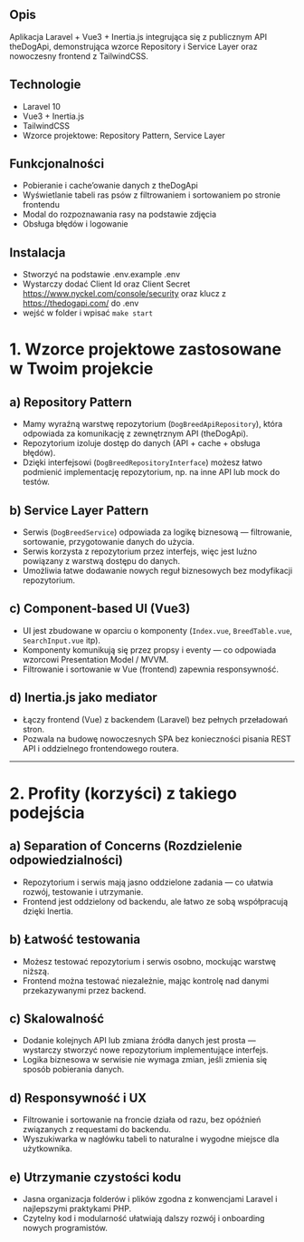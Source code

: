 
## Opis
Aplikacja Laravel + Vue3 + Inertia.js integrująca się z publicznym API theDogApi, demonstrująca wzorce Repository i Service Layer oraz nowoczesny frontend z TailwindCSS.

## Technologie
- Laravel 10
- Vue3 + Inertia.js
- TailwindCSS
- Wzorce projektowe: Repository Pattern, Service Layer

## Funkcjonalności
- Pobieranie i cache’owanie danych z theDogApi
- Wyświetlanie tabeli ras psów z filtrowaniem i sortowaniem po stronie frontendu
- Modal do rozpoznawania rasy na podstawie zdjęcia
- Obsługa błędów i logowanie

## Instalacja
- Stworzyć na podstawie .env.example .env
- Wystarczy dodać Client Id oraz Client Secret https://www.nyckel.com/console/security oraz klucz z https://thedogapi.com/ do .env 
- wejść w folder i wpisać `make start`

# 1. Wzorce projektowe zastosowane w Twoim projekcie

## a) Repository Pattern

- Mamy wyraźną warstwę repozytorium (`DogBreedApiRepository`), która odpowiada za komunikację z zewnętrznym API (theDogApi).
- Repozytorium izoluje dostęp do danych (API + cache + obsługa błędów).
- Dzięki interfejsowi (`DogBreedRepositoryInterface`) możesz łatwo podmienić implementację repozytorium, np. na inne API lub mock do testów.

## b) Service Layer Pattern

- Serwis (`DogBreedService`) odpowiada za logikę biznesową — filtrowanie, sortowanie, przygotowanie danych do użycia.
- Serwis korzysta z repozytorium przez interfejs, więc jest luźno powiązany z warstwą dostępu do danych.
- Umożliwia łatwe dodawanie nowych reguł biznesowych bez modyfikacji repozytorium.

## c) Component-based UI (Vue3)

- UI jest zbudowane w oparciu o komponenty (`Index.vue`, `BreedTable.vue`, `SearchInput.vue` itp).
- Komponenty komunikują się przez propsy i eventy — co odpowiada wzorcowi Presentation Model / MVVM.
- Filtrowanie i sortowanie w Vue (frontend) zapewnia responsywność.

## d) Inertia.js jako mediator

- Łączy frontend (Vue) z backendem (Laravel) bez pełnych przeładowań stron.
- Pozwala na budowę nowoczesnych SPA bez konieczności pisania REST API i oddzielnego frontendowego routera.

---

# 2. Profity (korzyści) z takiego podejścia

## a) Separation of Concerns (Rozdzielenie odpowiedzialności)

- Repozytorium i serwis mają jasno oddzielone zadania — co ułatwia rozwój, testowanie i utrzymanie.
- Frontend jest oddzielony od backendu, ale łatwo ze sobą współpracują dzięki Inertia.

## b) Łatwość testowania

- Możesz testować repozytorium i serwis osobno, mockując warstwę niższą.
- Frontend można testować niezależnie, mając kontrolę nad danymi przekazywanymi przez backend.

## c) Skalowalność

- Dodanie kolejnych API lub zmiana źródła danych jest prosta — wystarczy stworzyć nowe repozytorium implementujące interfejs.
- Logika biznesowa w serwisie nie wymaga zmian, jeśli zmienia się sposób pobierania danych.

## d) Responsywność i UX

- Filtrowanie i sortowanie na froncie działa od razu, bez opóźnień związanych z requestami do backendu.
- Wyszukiwarka w nagłówku tabeli to naturalne i wygodne miejsce dla użytkownika.

## e) Utrzymanie czystości kodu

- Jasna organizacja folderów i plików zgodna z konwencjami Laravel i najlepszymi praktykami PHP.
- Czytelny kod i modularność ułatwiają dalszy rozwój i onboarding nowych programistów.
